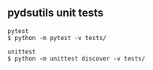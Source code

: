 ## pydsutils unit tests

```
pytest
$ python -m pytest -v tests/

unittest
$ python -m unittest discover -v tests/
```

